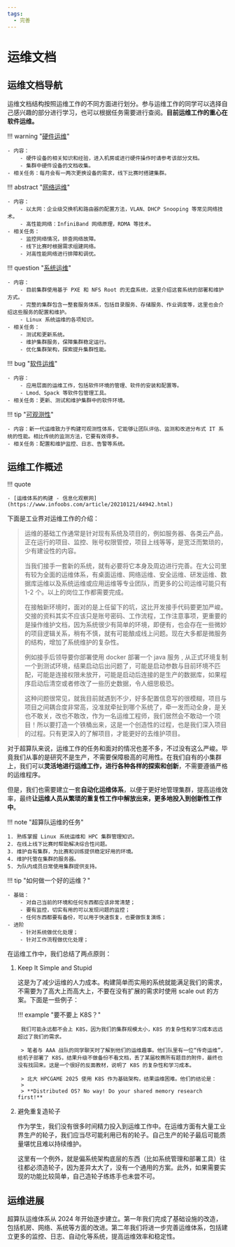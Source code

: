 ```yaml
---
tags:
  - 完善
---
```


# 运维文档

## 运维文档导航

运维文档结构按照运维工作的不同方面进行划分。参与运维工作的同学可以选择自己感兴趣的部分进行学习，也可以根据任务需要进行查阅。**目前运维工作的重心在软件运维。**

<div class="grid cards" markdown>

!!! warning "[硬件运维](hardware/index.md)"

    - 内容：
        - 硬件设备的相关知识和经验，进入机房或进行硬件操作时请参考该部分文档。
        - 集群中硬件设备的文档收集。
    - 相关任务：每月会有一两次更换设备的需求，线下比赛时搭建集群。

!!! abstract "[网络运维](network/index.md)"

    - 内容：
        - 以太网：企业级交换机和路由器的配置方法，VLAN、DHCP Snooping 等常见网络技术。
        - 高性能网络：InfiniBand 网络原理，RDMA 等技术。
    - 相关任务：
        - 监控网络情况，排查网络故障。
        - 线下比赛时根据需求组建网络。
        - 对高性能网络进行排障和调优。

!!! question "[系统运维](system/index.md)"

    - 内容：
        - 目前集群使用基于 PXE 和 NFS Root 的无盘系统，这里介绍这套系统的部署和维护方式。
        - 完整的集群包含一整套服务体系，包括目录服务、存储服务、作业调度等，这里也会介绍这些服务的配置和维护。
        - Linux 系统运维的各项知识。
    - 相关任务：
        - 测试和更新系统。
        - 维护集群服务，保障集群稳定运行。
        - 优化集群架构，探索提升集群性能。

!!! bug "[软件运维](software/index.md)"

    - 内容：
        - 应用层面的运维工作，包括软件环境的管理、软件的安装和配置等。
        - Lmod、Spack 等软件包管理工具。
    - 相关任务：更新、测试和维护集群中的软件环境。

!!! tip "[可观测性](observability/index.md)"

    - 内容：新一代运维致力于构建可观测性体系，它能够让团队评估、监测和改进分布式 IT 系统的性能。相比传统的监测方法，它要有效得多。
    - 相关任务：配置和维护监控、日志、告警等系统。

</div>

## 运维工作概述

!!! quote

    - [运维体系的构建 - 信息化观察网](https://www.infoobs.com/article/20210121/44942.html)

下面是工业界对运维工作的介绍：

> 运维的基础工作通常是针对现有系统及项目的，例如服务器、各类云产品，正在运行的项目、监控、账号权限管控，项目上线等等，是宽泛而繁琐的，少有建设性的内容。
>
> 当我们接手一套新的系统，就有必要将它本身及周边进行完善。在大公司里有较为全面的运维体系，有桌面运维、网络运维、安全运维、研发运维、数据库运维以及系统运维或应用运维等专业团队，而更多的公司运维可能只有 1-2 个。以上的岗位工作都需要完成。
>
> 在接触新环境时，面对的是上任留下的坑，这比开发接手代码要更加严峻。交接的资料其实不应该只是账号密码、工作流程，工作注意事项，更重要的是操作维护文档，因为系统很少有简单的环境，即便有，也会存在一些微妙的项目逻辑关系，稍有不慎，就有可能酿成线上问题。现在大多都是微服务的结构，增加了系统维护的复杂性。
>
> 例如接手后领导要你部署使用 docker 部署一个 java 服务 , 从正式环境复制一个到测试环境，结果启动后出问题了，可能是启动参数与目前环境不匹配，可能是连接权限未放开，可能是启动后连接的是生产的数据库，如果程序启动后清空或者修改了一些历史数据，令人细思极恐。
>
> 这种问题很常见，就我目前就遇到不少，好多配置信息写的很模糊，项目与项目之间耦合度非常高，没准就牵扯到哪个系统了，牵一发而动全身，是关也不敢关，改也不敢改，作为一名运维工程师，我们居然会不敢动一个项目！所以要打造一个铁桶出来，这是一个创造性的过程，也是我们深入项目的过程。只有更深入的了解项目，才能更好的去维护项目。

对于超算队来说，运维工作的任务和面对的情况也差不多，不过没有这么严峻。毕竟我们从事的是研究不是生产，不需要保障极高的可用性。在我们自有的小集群上，我们可以**灵活地进行运维工作，进行各种各样的探索和创新**，不需要遵循严格的运维程序。

但是，我们也需要建立一套**自动化运维体系**，以便于更好地管理集群，提高运维效率，最终**让运维人员从繁琐的重复性工作中解放出来，更多地投入到创新性工作中**。

!!! note "超算队运维的任务"

    1. 熟练掌握 Linux 系统运维和 HPC 集群管理知识。
    2. 在线上线下比赛时帮助解决综合性问题。
    3. 维护自有集群，为比赛和训练提供稳定好用的环境。
    4. 维护托管在集群的服务器。
    5. 为队内成员日常使用集群提供支持。

!!! tip "如何做一个好的运维？"

    - 基础：
        - 对自己当前的环境和任何东西都应该非常清楚；
        - 要有监控，切实有用的可以发现问题的监控；
        - 任何东西都要有备份，可以用于快速恢复，也要做恢复演练；
    - 进阶
        - 针对系统做优化处理；
        - 针对工作流程做优化处理；

在运维工作中，我们总结了两点原则：

1. Keep It Simple and Stupid

    这是为了减少运维的人力成本。构建简单而实用的系统就能满足我们的需求，不需要为了高大上而高大上，不要在没有扩展的需求时使用 scale out 的方案。下面是一些例子：

    !!! example "要不要上 K8S？"

        我们可能永远都不会上 K8S，因为我们的集群规模太小，K8S 的复杂性和学习成本远远超过了我们的需求。

        > 笔者与 AAA 战队的同学聊天时了解到他们的运维趣事。他们队里有一位“传奇运维”，给机子部署了 K8S，结果升级不做备份不看文档，丢了某届校赛所有题目的附件，最终也没有找回来。这是一个很好的反面教材，说明了 K8S 的复杂性和学习成本。

        > 北大 HPCGAME 2025 使用 K8S 作为基础架构，结果运维困难。他们的结论是：
        >
        > **Distributed OS? No way! Do your shared memory research first!**

2. 避免重复造轮子

    作为学生，我们没有很多时间精力投入到运维工作中。在运维方面有大量工业界生产的轮子，我们应当尽可能利用已有的轮子。自己生产的轮子最后可能质量堪忧且难以持续维护。

    这里有一个例外，就是偏系统架构底层的东西（比如系统管理和部署工具）往往都必须造轮子，因为差异太大了，没有一个通用的方案。此外，如果需要实现的功能比较简单，自己造轮子练练手也未尝不可。

## 运维进展

超算队运维体系从 2024 年开始逐步建立。第一年我们完成了基础设施的改造，包括机房、网络、系统等方面的改进。第二年我们将进一步完善运维体系，包括建立更多的监控、日志、自动化等系统，提高运维效率和稳定性。
